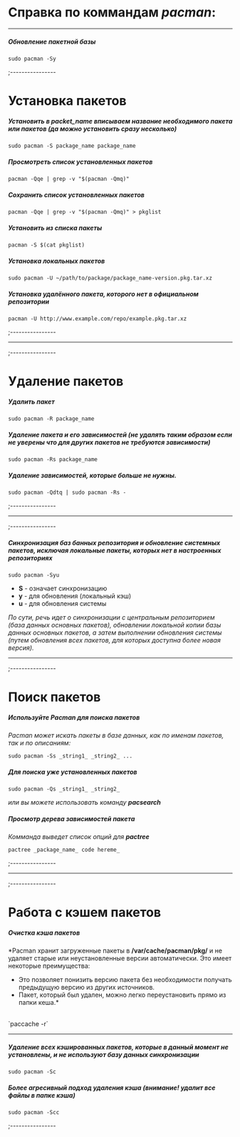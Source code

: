 # Справка по коммандам *pacman*:
---
##### Обновление пакетной базы
`sudo pacman -Sy`

;----------------
# Установка пакетов

##### Установить в packet_name вписываем название необходимого пакета или пакетов (да можно установить сразу несколько)
`sudo pacman -S package_name package_name`

##### Просмотреть список установленных пакетов
`pacman -Qqe | grep -v "$(pacman -Qmq)"`

##### Сохранить список установленных пакетов
`pacman -Qqe | grep -v "$(pacman -Qmq)" > pkglist`

##### Установить из списка пакеты
`pacman -S $(cat pkglist)`

##### Установка локальных пакетов
`sudo pacman -U ~/path/to/package/package_name-version.pkg.tar.xz`

##### Установка удалённого пакета, которого нет в официальном репозитории
`pacman -U http://www.example.com/repo/example.pkg.tar.xz`

;----------------

---

;----------------
# Удаление пакетов

##### Удалить пакет
`sudo pacman -R package_name`

##### Удаление пакета и его зависимостей (не удалять таким образом если не уверены что для других пакетов не требуются зависимости)
`sudo pacman -Rs package_name`

##### Удаление зависимостей, которые больше не нужны.
`sudo pacman -Qdtq | sudo pacman -Rs -`

;----------------

---

;----------------
##### Синхронизация баз банных репозитория и обновление системных пакетов, исключая локальные пакеты, которых нет в настроенных репозиториях
`sudo pacman -Syu`

- **S** - означает синхронизацию
- **y** - для обновления (локальный кэш)
- **u** - для обновления системы

*По сути, речь идет о синхронизации с центральным репозиторием (база данных основных пакетов), обновлении локальной копии базы данных основных пакетов, а затем выполнении обновления системы (путем обновления всех пакетов, для которых доступна более новая версия).*

---

;----------------
# Поиск пакетов

##### Используйте Pacman для поиска пакетов
*Pacman может искать пакеты в базе данных, как по именам пакетов, так и по описаниям:*

`sudo pacman -Ss _string1_ _string2_ ...`

##### Для поиска уже установленных пакетов
`sudo pacman -Qs _string1_ _string2_`

*или вы можете использовать команду **pacsearch***

##### Просмотр дерева зависимостей пакета
*Комманда выведет список опций для **pactree***

`pactree _package_name_ code hereme_`

;----------------

---

;----------------
# Работа с кэшем пакетов

##### Очистка кэша пакетов
*Pacman хранит загруженные пакеты в **/var/cache/pacman/pkg/** и не удаляет старые или неустановленные версии автоматически. Это имеет некоторые преимущества:
<br>
- Это позволяет понизить версию пакета без необходимости получать предыдущую версию из других источников.
- Пакет, который был удален, можно легко переустановить прямо из папки кеша.*
<br>
`paccache -r`

---

##### Удаление всех кэшированных пакетов, которые в данный момент не установлены, и не используют базу данных синхронизации
`sudo pacman -Sc`

##### Более агресивный подход удаления кэша (внимание! удалит все файлы в папке кэша)
`sudo pacman -Scc`

;----------------
